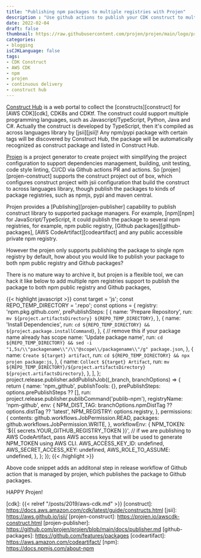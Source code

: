 ```yaml
---
title: "Publishing npm packages to multiple registries with Projen"
description : "Use github actions to publish your CDK construct to multiple npm registries"
date: 2022-02-04
draft: false
thumbnail: https://raw.githubusercontent.com/projen/projen/main/logo/projen.svg
categories:
- blogging
isCJKLanguage: false
tags:
- CDK Construct
- AWS CDK
- npm
- projen
- continuous delivery
- construct hub
---
```


[Construct Hub][construct-hub] is a web portal to collect the [constructs][construct] for [AWS CDK][cdk], CDK8s and CDKtf. 
The construct could support multiple programming languages, such as Javascript/TypeScript, Python, Java and C#. 
Actually the construct is developed by TypeScript, then it's compiled as across languages library by [jsii][jsii]!
Any npm/pypi package with certain tags will be discovered by Construct Hub, the package will be automatically recognized as
construct package and listed in Construct Hub.

[Projen][projen] is a project generator to create project with simplifying the project configuration to support dependencies management,
building, unit testing, code style linting, CI/CD via Github actions PR and actions. So [projen][projen-construct]
supports the construct project out of box, which configures construct project with jsii configuration 
that build the construct to across languages library, though publish the packages
to kinds of package registries, such as npmjs, pypi and maven central.

<!--more-->

Projen provides a [Publishing][projen-publisher] capability to publish construct library to supported package managers. 
For example, [npm][npm] for JavaScript/TypeScript, it could publish the package to several npm registries, for example, npm public registry, 
[Github packages][github-packages], [AWS CodeArtifact][codeartifact] and any public accessible private npm registry.

However the projen only supports publishing the package to single npm registry by default, 
how about you would like to publish your package to both npm public registry and Github packages?

There is no mature way to archive it, but projen is a flexible tool, we can hack it like below to add multiple npm registries
support to publish the package to both npm public registry and Github packages,

{{< highlight javascript >}}
const target = 'js';
const REPO_TEMP_DIRECTORY = '.repo';
const options = {
  registry: 'npm.pkg.github.com',
  prePublishSteps: [
    {
      name: 'Prepare Repository',
      run: `mv ${project.artifactsDirectory} ${REPO_TEMP_DIRECTORY}`,
    },
    {
      name: 'Install Dependencies',
      run: `cd ${REPO_TEMP_DIRECTORY} && ${project.package.installCommand}`,
    },
    {
      // remove this if your package name already has scope
      name: 'Update package name',
      run: `cd ${REPO_TEMP_DIRECTORY} && sed -i "1,5s/\\"packagename\\"/\\"@scope\\/packagename\\"/g" package.json`,
    },
    {
      name: `Create ${target} artifact`,
      run: `cd ${REPO_TEMP_DIRECTORY} && npx projen package:js`,
    },
    {
      name: `Collect ${target} Artifact`,
      run: `mv ${REPO_TEMP_DIRECTORY}/${project.artifactsDirectory} ${project.artifactsDirectory}`,
    },
  ],
};
project.release.publisher.addPublishJob((_branch, branchOptions) => {
  return {
    name: 'npm_github',
    publishTools: {},
    prePublishSteps: options.prePublishSteps ?? [],
    run: project.release.publisher.publibCommand('publib-npm'),
    registryName: 'npm-github',
    env: {
      NPM_DIST_TAG: branchOptions.npmDistTag ?? options.distTag ?? 'latest',
      NPM_REGISTRY: options.registry,
    },
    permissions: {
      contents: github.workflows.JobPermission.READ,
      packages: github.workflows.JobPermission.WRITE,
    },
    workflowEnv: {
      NPM_TOKEN: '${{ secrets.YOUR_GITHUB_REGISTRY_TOKEN }}',
      // if we are publishing to AWS CodeArtifact, pass AWS access keys that will be used to generate NPM_TOKEN using AWS CLI.
      AWS_ACCESS_KEY_ID: undefined,
      AWS_SECRET_ACCESS_KEY: undefined,
      AWS_ROLE_TO_ASSUME: undefined,
    },
  };
});
{{< /highlight >}}

Above code snippet adds an additonal step in release workflow of Github action that is managed by projen, which publishes the 
package to Github packages.

HAPPY Projen!

[projen]: https://github.com/projen/projen
[construct-hub]: https://constructs.dev/
[cdk]: {{< relref "/posts/2019/aws-cdk.md" >}}
[construct]: https://docs.aws.amazon.com/cdk/latest/guide/constructs.html
[jsii]: https://aws.github.io/jsii/
[projen-construct]: https://projen.io/awscdk-construct.html
[projen-publisher]: https://github.com/projen/projen/blob/main/docs/publisher.md
[github-packages]: https://github.com/features/packages
[codeartifact]: https://aws.amazon.com/codeartifact/
[npm]: https://docs.npmjs.com/about-npm
